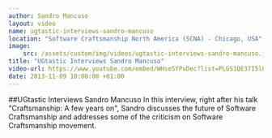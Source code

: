 ```yaml
---
author: Sandro Mancuso
layout: video
name: ugtastic-interviews-sandro-mancuso
location: "Software Craftsmanship North America (SCNA) - Chicago, USA"
image:
    src: /assets/custom/img/videos/ugtastic-interviews-sandro-mancuso.jpg
title: "UGtastic Interviews Sandro Mancuso"
video-url: https://www.youtube.com/embed/WHsoSYPvDec?list=PLGS1QE37I5lQX33-yrnNasV_dHRh2oSkx
date: 2013-11-09 10:00:00 +01:00
---
```


##UGtastic Interviews Sandro Mancuso
In this interview, right after his talk "Craftsmanship: A few years on", Sandro discusses the future of Software Craftsmanship and addresses some of the criticism on Software Craftsmanship movement.
